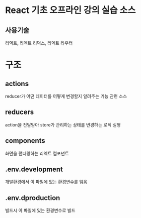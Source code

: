 # React 기초 오프라인 강의 실습 소스

## 사용기술
리엑트, 리엑트 리덕스, 리엑트 라우터

# 구조

## actions
reducer가 어떤 데이터를 어떻게 변경할지 알려주는 기능 관련 소스

## reducers
action을 전달받아 store가 관리하는 상태를 변경하는 로직 실행

## components
화면을 랜더링하는 리엑트 컴포넌트

## .env.development
개발환경에서 이 파일에 있는 환경변수를 읽음

## .env.dproduction
빌드시 이 파일에 있는 환경변수로 빌드


